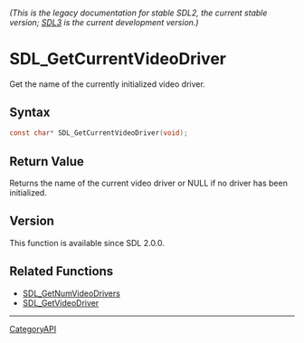 ###### (This is the legacy documentation for stable SDL2, the current stable version; [SDL3](https://wiki.libsdl.org/SDL3/) is the current development version.)
# SDL_GetCurrentVideoDriver

Get the name of the currently initialized video driver.

## Syntax

```c
const char* SDL_GetCurrentVideoDriver(void);

```

## Return Value

Returns the name of the current video driver or NULL if no driver has been
initialized.

## Version

This function is available since SDL 2.0.0.

## Related Functions

* [SDL_GetNumVideoDrivers](SDL_GetNumVideoDrivers)
* [SDL_GetVideoDriver](SDL_GetVideoDriver)

----
[CategoryAPI](CategoryAPI)

